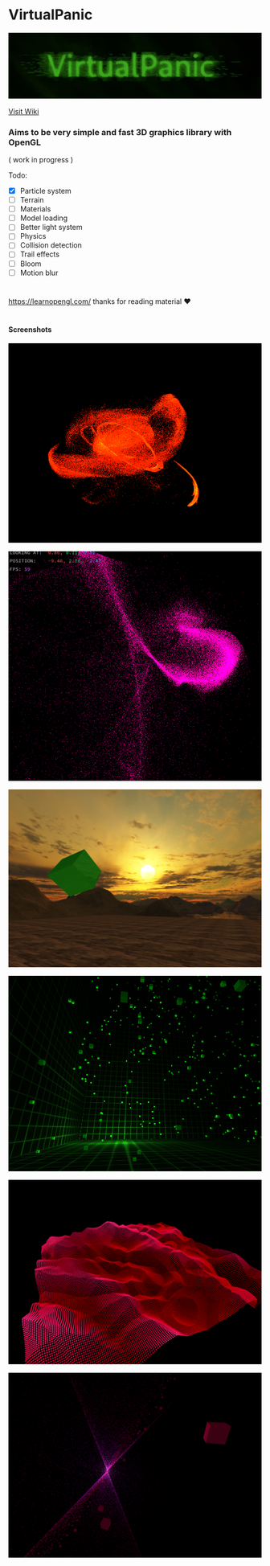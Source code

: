 # VirtualPanic
![](https://raw.githubusercontent.com/331uw13/VirtualPanic/master/Images/virtualpanic-art-2.jpg)

[Visit Wiki](https://331uw13.github.io/VirtualPanicWiki/)

### Aims to be very simple and fast 3D graphics library with OpenGL
( work in progress )

Todo:

- [x] Particle system
- [ ] Terrain
- [ ] Materials
- [ ] Model loading
- [ ] Better light system
- [ ] Physics
- [ ] Collision detection
- [ ] Trail effects
- [ ] Bloom
- [ ] Motion blur

# 

https://learnopengl.com/  thanks for reading material :heart:
#

#### Screenshots

![](https://github.com/331uw13/VirtualPanic/blob/master/Images/better-particles.png)

![](https://github.com/331uw13/VirtualPanic/blob/master/Images/particles.png)

![](https://github.com/331uw13/VirtualPanic/blob/master/Images/skybox-test2.png)

![](https://github.com/331uw13/VirtualPanic/blob/master/Images/unnamed-04419-15-04.png)

![](https://github.com/331uw13/VirtualPanic/blob/master/Images/first-test-with-noise.png)

![](https://github.com/331uw13/VirtualPanic/blob/master/Images/pink.png)

